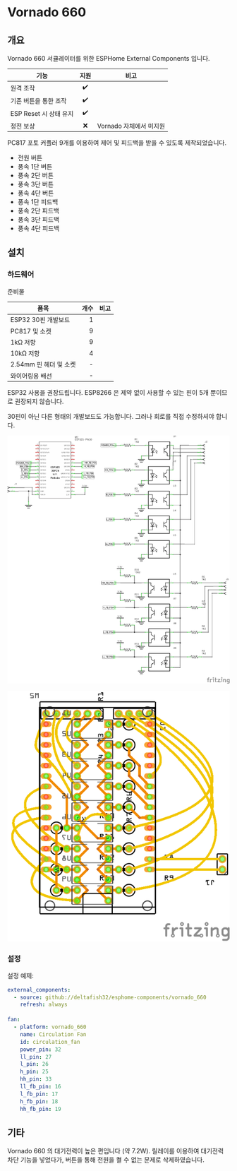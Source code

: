 # Vornado 660
## 개요
Vornado 660 서큘레이터를 위한 ESPHome External Components 입니다.

| 기능 | 지원 | 비고 |
| - | :-: | - |
| 원격 조작 | ✔️ | |
| 기존 버튼을 통한 조작 | ✔️ | |
| ESP Reset 시 상태 유지 | ✔️ | |
| 정전 보상 | ❌ | Vornado 자체에서 미지원 |

PC817 포토 커플러 9개를 이용하여 제어 및 피드백을 받을 수 있도록 제작되었습니다.

- 전원 버튼
- 풍속 1단 버튼
- 풍속 2단 버튼
- 풍속 3단 버튼
- 풍속 4단 버튼
- 풍속 1단 피드백
- 풍속 2단 피드백
- 풍속 3단 피드백
- 풍속 4단 피드백


## 설치
### 하드웨어
준비물

| 품목 | 개수 | 비고 |
| - | -: | - |
| ESP32 30핀 개발보드 | 1 | |
| PC817 및 소켓 | 9 | |
| 1kΩ 저항 | 9 | |
| 10kΩ 저항 | 4 | |
| 2.54mm 핀 헤더 및 소켓 | - | |
| 와이어링용 배선 | - | |

ESP32 사용을 권장드립니다. ESP8266 은 제약 없이 사용할 수 있는 핀이 5개 뿐이므로 권장되지 않습니다.

30핀이 아닌 다른 형태의 개발보드도 가능합니다. 그러나 회로를 직접 수정하셔야 합니다.

![schematic](./pcb/vornado_schem.png)

![pcb](./pcb/vornado_pcb.png)


### 설정
설정 예제:

```yaml
external_components:
  - source: github://deltafish32/esphome-components/vornado_660
    refresh: always

fan:
  - platform: vornado_660
    name: Circulation Fan
    id: circulation_fan
    power_pin: 32
    ll_pin: 27
    l_pin: 26
    h_pin: 25
    hh_pin: 33
    ll_fb_pin: 16
    l_fb_pin: 17
    h_fb_pin: 18
    hh_fb_pin: 19
```


## 기타
Vornado 660 의 대기전력이 높은 편입니다 (약 7.2W). 릴레이를 이용하여 대기전력 차단 기능을 넣었다가, 버튼을 통해 전원을 켤 수 없는 문제로 삭제하였습니다. 
